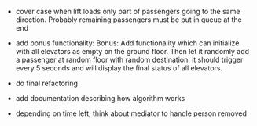 - cover case when lift loads only part of passengers going to the same direction.
  Probably remaining passengers must be put in queue at the end

- add bonus functionality:
  Bonus: Add functionality which can initialize with all elevators as empty on the
  ground floor. Then let it randomly add a passenger at random floor with random
  destination. it should trigger every 5 seconds and will display the final status of
  all elevators.

- do final refactoring

- add documentation describing how algorithm works

- depending on time left, think about mediator to handle person removed

